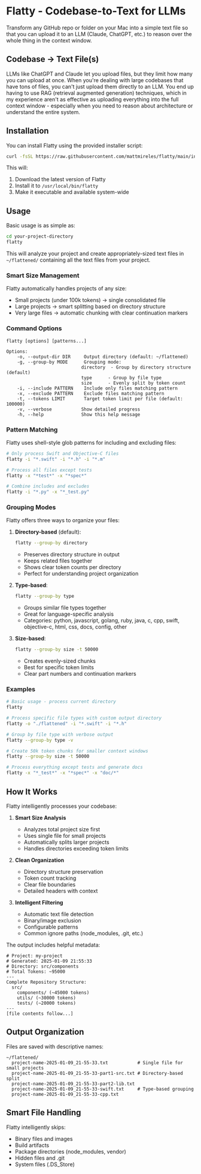 # Flatty - Codebase-to-Text for LLMs

Transform any GitHub repo or folder on your Mac into a simple text file so that you can upload it to an LLM (Claude, ChatGPT, etc.) to reason over the whole thing in the context window.

## Codebase → Text File(s)

LLMs like ChatGPT and Claude let you upload files, but they limit how many you can upload at once. When you're dealing with large codebases that have tons of files, you can't just upload them directly to an LLM. You end up having to use RAG (retrieval augmented generation) techniques, which in my experience aren't as effective as uploading everything into the full context window - especially when you need to reason about architecture or understand the entire system.

## Installation

You can install Flatty using the provided installer script:

```bash
curl -fsSL https://raw.githubusercontent.com/mattmireles/flatty/main/install_flatty.sh | bash
```

This will:
1. Download the latest version of Flatty
2. Install it to `/usr/local/bin/flatty`
3. Make it executable and available system-wide

## Usage

Basic usage is as simple as:

```bash
cd your-project-directory
flatty
```

This will analyze your project and create appropriately-sized text files in `~/flattened/` containing all the text files from your project.

### Smart Size Management

Flatty automatically handles projects of any size:
- Small projects (under 100k tokens) → single consolidated file
- Large projects → smart splitting based on directory structure
- Very large files → automatic chunking with clear continuation markers

### Command Options

```
flatty [options] [patterns...]

Options:
    -o, --output-dir DIR     Output directory (default: ~/flattened)
    -g, --group-by MODE      Grouping mode:
                            directory  - Group by directory structure (default)
                            type      - Group by file type
                            size      - Evenly split by token count
    -i, --include PATTERN    Include only files matching pattern
    -x, --exclude PATTERN    Exclude files matching pattern
    -t, --tokens LIMIT       Target token limit per file (default: 100000)
    -v, --verbose           Show detailed progress
    -h, --help              Show this help message
```

### Pattern Matching

Flatty uses shell-style glob patterns for including and excluding files:

```bash
# Only process Swift and Objective-C files
flatty -i "*.swift" -i "*.h" -i "*.m"

# Process all files except tests
flatty -x "*test*" -x "*spec*"

# Combine includes and excludes
flatty -i "*.py" -x "*_test.py"
```

### Grouping Modes

Flatty offers three ways to organize your files:

1. **Directory-based** (default):
   ```bash
   flatty --group-by directory
   ```
   - Preserves directory structure in output
   - Keeps related files together
   - Shows clear token counts per directory
   - Perfect for understanding project organization

2. **Type-based**:
   ```bash
   flatty --group-by type
   ```
   - Groups similar file types together
   - Great for language-specific analysis
   - Categories: python, javascript, golang, ruby, java, c, cpp, swift, objective-c, html, css, docs, config, other

3. **Size-based**:
   ```bash
   flatty --group-by size -t 50000
   ```
   - Creates evenly-sized chunks
   - Best for specific token limits
   - Clear part numbers and continuation markers

### Examples

```bash
# Basic usage - process current directory
flatty

# Process specific file types with custom output directory
flatty -o "./flattened" -i "*.swift" -i "*.h"

# Group by file type with verbose output
flatty --group-by type -v

# Create 50k token chunks for smaller context windows
flatty --group-by size -t 50000

# Process everything except tests and generate docs
flatty -x "*_test*" -x "*spec*" -x "doc/*"
```

## How It Works

Flatty intelligently processes your codebase:

1. **Smart Size Analysis**
   - Analyzes total project size first
   - Uses single file for small projects
   - Automatically splits larger projects
   - Handles directories exceeding token limits

2. **Clean Organization**
   - Directory structure preservation
   - Token count tracking
   - Clear file boundaries
   - Detailed headers with context

3. **Intelligent Filtering**
   - Automatic text file detection
   - Binary/image exclusion
   - Configurable patterns
   - Common ignore paths (node_modules, .git, etc.)

The output includes helpful metadata:
```
# Project: my-project
# Generated: 2025-01-09 21:55:33
# Directory: src/components
# Total Tokens: ~95000
---
Complete Repository Structure:
  src/
    components/ (~45000 tokens)
    utils/ (~30000 tokens)
    tests/ (~20000 tokens)
---
[file contents follow...]
```

## Output Organization

Files are saved with descriptive names:
```
~/flattened/
  project-name-2025-01-09_21-55-33.txt           # Single file for small projects
  project-name-2025-01-09_21-55-33-part1-src.txt # Directory-based split
  project-name-2025-01-09_21-55-33-part2-lib.txt
  project-name-2025-01-09_21-55-33-swift.txt     # Type-based grouping
  project-name-2025-01-09_21-55-33-cpp.txt
```

## Smart File Handling

Flatty intelligently skips:
- Binary files and images
- Build artifacts
- Package directories (node_modules, vendor)
- Hidden files and .git
- System files (.DS_Store)
